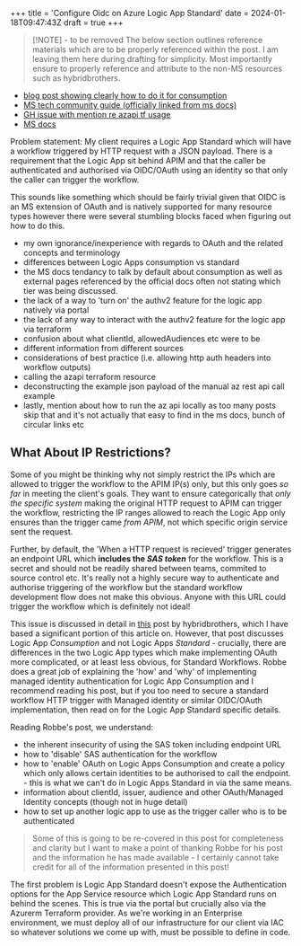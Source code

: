 +++
title = 'Configure Oidc on Azure Logic App Standard'
date = 2024-01-18T09:47:43Z
draft = true
+++

> [!NOTE] - to be removed
> The below section outlines reference materials which are to be properly referenced within the post. I am leaving them here during drafting for simplicity. Most importantly ensure to properly reference and attribute to the non-MS resources such as hybridbrothers.

- [blog post showing clearly how to do it for consumption](https://hybridbrothers.com/using-managed-identities-in-logic-app-http-triggers/#allowing-multiple-identities)
- [MS tech community guide (officially linked from ms docs)](https://techcommunity.microsoft.com/t5/azure-integration-services-blog/trigger-workflows-in-standard-logic-apps-with-easy-auth/ba-p/3207378)
- [GH issue with mention re azapi tf usage](https://github.com/hashicorp/terraform-provider-azurerm/issues/12928)
- [MS docs](https://learn.microsoft.com/en-us/azure/logic-apps/logic-apps-securing-a-logic-app?tabs=azure-portal#enable-microsoft-entra-id-open-authentication-microsoft-entra-id-oauth)

Problem statement: My client requires a Logic App Standard which will have a workflow triggered by HTTP request with a JSON payload. There is a requirement that the Logic App sit behind APIM and that the caller be authenticated and authorised via OIDC/OAuth using an identity so that only the caller can trigger the workflow.

This sounds like something which should be fairly trivial given that OIDC is an MS extension of OAuth and is natively supported for many resource types however there were several stumbling blocks faced when figuring out how to do this.

- my own ignorance/inexperience with regards to OAuth and the related concepts and terminology
- differences between Logic Apps consumption vs standard
- the MS docs tendancy to talk by default about consumption as well as external pages referenced by the official docs often not stating which tier was being discussed.
- the lack of a way to 'turn on' the authv2 feature for the logic app natively via portal
- the lack of any way to interact with the authv2 feature for the logic app via terraform
- confusion about what clientId, allowedAudiences etc were to be
- different information from different sources
- considerations of best practice (i.e. allowing http auth headers into workflow outputs)
- calling the azapi terraform resource
- deconstructing the example json payload of the manual az rest api call example
- lastly, mention about how to run the az api locally as too many posts skip that and it's not actually that easy to find in the ms docs, bunch of circular links etc

## What About IP Restrictions?

Some of you might be thinking why not simply restrict the IPs which are allowed to trigger the workflow to the APIM IP(s) only, but this only goes _so far_ in meeting the client's goals. They want to ensure categorically that _only the specific system_ making the original HTTP request to APIM can trigger the workflow, restricting the IP ranges allowed to reach the Logic App only ensures than the trigger came _from APIM_, not which specific origin service sent the request. 

Further, by default, the 'When a HTTP request is recieved' trigger generates an endpoint URL which **includes the _SAS token_** for the workflow. This is a secret and should not be readily shared between teams, commited to source control etc. It's really not a highly secure way to authenticate and authorise triggering of the workflow but the standard workflow development flow does not make this obvious. Anyone with this URL could trigger the workflow which is definitely not ideal!

This issue is discussed in detail in [this](https://hybridbrothers.com/using-managed-identities-in-logic-app-http-triggers/#allowing-multiple-identities) post by hybridbrothers, which I have based a significant portion of this article on. However, that post discusses Logic App _Consumption_ and not Logic Apps _Standard_ - crucially, there are differences in the two Logic App types which make implementing OAuth more complicated, or at least less obvious, for Standard Workflows. Robbe does a great job of explaining the 'how' and 'why' of implementing managed identity authentication for Logic App Consumption and I recommend reading his post, but if you too need to secure a standard workflow HTTP trigger with Managed identity or similar OIDC/OAuth implementation, then read on for the Logic App Standard specific details.

Reading Robbe's post, we understand:

- the inherent insecurity of using the SAS token including endpoint URL
- how to 'disable' SAS authentication for the workflow
- how to 'enable' OAuth on Logic Apps Consumption and create a policy which only allows certain identities to be authorised to call the endpoint. - this is what we can't do in Logic Apps Standard in via the same means.
- information about clientId, issuer, audience and other OAuth/Managed Identity concepts (though not in huge detail)
- how to set up another logic app to use as the trigger caller who is to be authenticated

> Some of this is going to be re-covered in this post for completeness and clarity but I want to make a point of thanking Robbe for his post and the information he has made available - I certainly cannot take credit for all of the information presented in this post!


The first problem is Logic App Standard doesn't expose the Authentication options for the App Service resource which Logic App Standard runs on behind the scenes. This is true via the portal but crucially also via the Azurerm Terraform provider. As we're working in an Enterprise environment, we must deploy all of our infrastructure for our client via IAC so whatever solutions we come up with, must be possible to define in code.